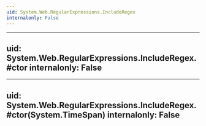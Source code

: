 ```yaml
---
uid: System.Web.RegularExpressions.IncludeRegex
internalonly: False
---
```


---
uid: System.Web.RegularExpressions.IncludeRegex.#ctor
internalonly: False
---

---
uid: System.Web.RegularExpressions.IncludeRegex.#ctor(System.TimeSpan)
internalonly: False
---
